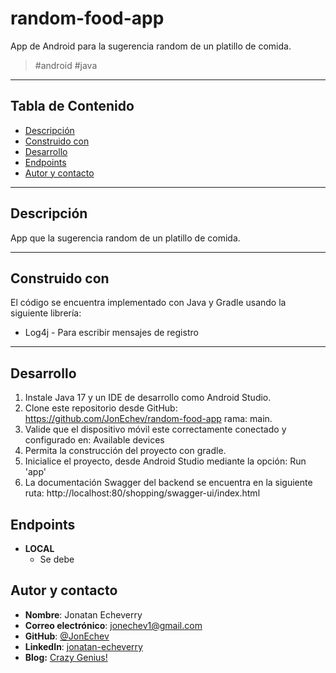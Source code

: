 # random-food-app

App de Android para la sugerencia random de un platillo de comida.

> <p>#android #java </p>

---

## Tabla de Contenido

- [Descripción](#descripción)
- [Construido con](#construido-con)
- [Desarrollo](#desarrollo)
- [Endpoints](#endpoints)
- [Autor y contacto](#autor-y-contacto)

---

## Descripción

App que la sugerencia random de un platillo de comida.

---

## Construido con

El código se encuentra implementado con Java y Gradle usando la siguiente librería:

- Log4j - Para escribir mensajes de registro

---

## Desarrollo
1. Instale Java 17 y un IDE de desarrollo como Android Studio.
2. Clone este repositorio desde GitHub: https://github.com/JonEchev/random-food-app rama: main.
3. Valide que el dispositivo móvil este correctamente conectado y configurado en: Available devices
4. Permita la construcción del proyecto con gradle.
5. Inicialice el proyecto, desde Android Studio mediante la opción: Run 'app'
6. La documentación Swagger del backend se encuentra en la siguiente ruta: http://localhost:80/shopping/swagger-ui/index.html


## Endpoints

- **LOCAL**
    - Se debe 

## Autor y contacto

- **Nombre**: Jonatan Echeverry
- **Correo electrónico**: jonechev1@gmail.com
- **GitHub**: [@JonEchev](https://github.com/JonEchev)
- **LinkedIn**: [jonatan-echeverry](https://www.linkedin.com/in/jonatan-echeverry-7130251a0/)
- **Blog:** [Crazy Genius!](https://crazycuestionct.blogspot.com/search/label/Programaci%C3%B3n)
